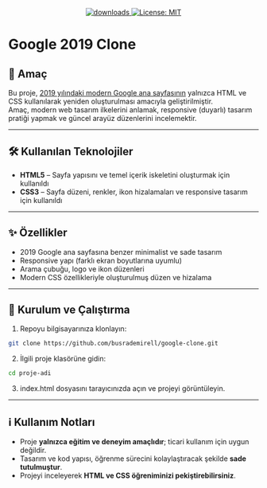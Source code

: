  <p align="center">
  <a href="https://github.com/busrademirell/google-clone/blob/master/README.md">
    <img alt="downloads" src="https://img.shields.io/badge/English-En-blue" target="_blank" />
  </a>
  <a href="https://github.com/busrademirell/google-clone/blob/master/doc/tr/README_tr.md">
    <img alt="License: MIT" src="https://img.shields.io/badge/Turkish-Tr-red" target="_blank" />
  </a>
</p>
 
 # Google 2019 Clone

## 🎯 Amaç

Bu proje, [2019 yılındaki modern Google ana sayfasının](https://web.archive.org/web/20191130234759/https://www.google.com/) yalnızca HTML ve CSS kullanılarak yeniden oluşturulması amacıyla geliştirilmiştir.  
Amaç, modern web tasarım ilkelerini anlamak, responsive (duyarlı) tasarım pratiği yapmak ve güncel arayüz düzenlerini incelemektir.

---

## 🛠️ Kullanılan Teknolojiler

- **HTML5** – Sayfa yapısını ve temel içerik iskeletini oluşturmak için kullanıldı
- **CSS3** – Sayfa düzeni, renkler, ikon hizalamaları ve responsive tasarım için kullanıldı

---

## ✨ Özellikler

- 2019 Google ana sayfasına benzer minimalist ve sade tasarım
- Responsive yapı (farklı ekran boyutlarına uyumlu)
- Arama çubuğu, logo ve ikon düzenleri
- Modern CSS özellikleriyle oluşturulmuş düzen ve hizalama

---

## 🚀 Kurulum ve Çalıştırma

1. Repoyu bilgisayarınıza klonlayın:

```bash
git clone https://github.com/busrademirell/google-clone.git

```

2. İlgili proje klasörüne gidin:

```bash
cd proje-adi
```

3. index.html dosyasını tarayıcınızda açın ve projeyi görüntüleyin.

---

## ℹ️ Kullanım Notları

- Proje **yalnızca eğitim ve deneyim amaçlıdır**; ticari kullanım için uygun değildir.
- Tasarım ve kod yapısı, öğrenme sürecini kolaylaştıracak şekilde **sade tutulmuştur**.
- Projeyi inceleyerek **HTML ve CSS öğreniminizi pekiştirebilirsiniz**.
